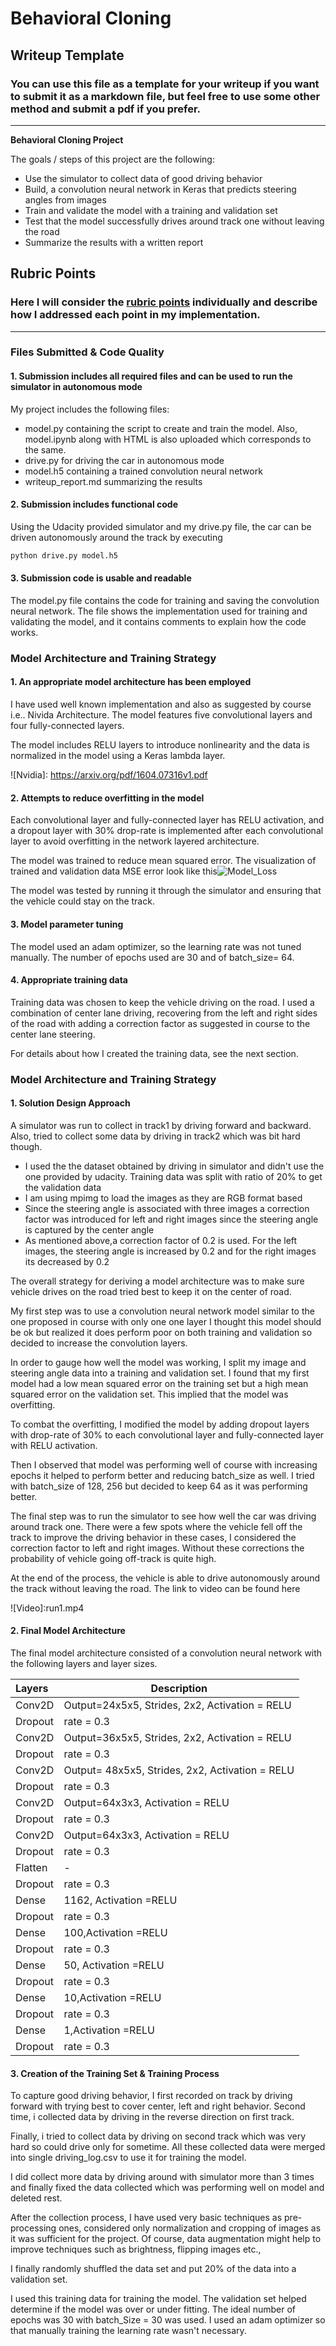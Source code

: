 # **Behavioral Cloning** 

## Writeup Template

### You can use this file as a template for your writeup if you want to submit it as a markdown file, but feel free to use some other method and submit a pdf if you prefer.

---

**Behavioral Cloning Project**

The goals / steps of this project are the following:
* Use the simulator to collect data of good driving behavior
* Build, a convolution neural network in Keras that predicts steering angles from images
* Train and validate the model with a training and validation set
* Test that the model successfully drives around track one without leaving the road
* Summarize the results with a written report


[//]: # "Image References"

[image1]: ./examples/placeholder.png "Model Visualization"
[image2]: ./examples/placeholder.png "Grayscaling"
[image3]: ./examples/placeholder_small.png "Recovery Image"
[image4]: ./examples/placeholder_small.png "Recovery Image"
[image5]: ./examples/placeholder_small.png "Recovery Image"
[image6]: ./examples/placeholder_small.png "Normal Image"
[image7]: ./examples/placeholder_small.png "Flipped Image"

## Rubric Points
### Here I will consider the [rubric points](https://review.udacity.com/#!/rubrics/432/view) individually and describe how I addressed each point in my implementation.  

---
### Files Submitted & Code Quality

#### 1. Submission includes all required files and can be used to run the simulator in autonomous mode

My project includes the following files:
* model.py containing the script to create and train the model. Also, model.ipynb along with HTML is also uploaded which corresponds to the same.
* drive.py for driving the car in autonomous mode
* model.h5 containing a trained convolution neural network 
* writeup_report.md summarizing the results

#### 2. Submission includes functional code
Using the Udacity provided simulator and my drive.py file, the car can be driven autonomously around the track by executing 
```sh
python drive.py model.h5
```

#### 3. Submission code is usable and readable

The model.py file contains the code for training and saving the convolution neural network. The file shows the implementation used for training and validating the model, and it contains comments to explain how the code works.

### Model Architecture and Training Strategy

#### 1. An appropriate model architecture has been employed

I have used well known implementation and also as suggested by course i.e.. Nivida Architecture. The model features five convolutional layers and four fully-connected layers.

The model includes RELU layers to introduce nonlinearity  and the data is normalized in the model using a Keras lambda layer.

![Nvidia]: https://arxiv.org/pdf/1604.07316v1.pdf



#### 2. Attempts to reduce overfitting in the model

Each convolutional layer and fully-connected layer has RELU activation, and a dropout layer with 30% drop-rate is implemented after each convolutional layer to avoid overfitting in the network layered architecture.

The model was trained to reduce mean squared error. The visualization of trained and validation data MSE error look like this![Model_Loss](./Output_images/Model_loss.jpg)

The model was tested by running it through the simulator and ensuring that the vehicle could stay on the track.

#### 3. Model parameter tuning

The model used an adam optimizer, so the learning rate was not tuned manually. The number of epochs used are 30 and of batch_size= 64.

#### 4. Appropriate training data

Training data was chosen to keep the vehicle driving on the road. I used a combination of center lane driving, recovering from the left and right sides of the road with adding a correction factor as suggested in course to the center lane steering.

For details about how I created the training data, see the next section. 

### Model Architecture and Training Strategy

#### 1. Solution Design Approach

A simulator was run to collect in track1 by driving forward and backward. Also, tried to collect some data by driving in track2 which was bit hard though.

- I used the the dataset obtained by driving in simulator and didn't use the one provided by udacity. Training data was split with ratio of 20% to get the validation data
- I am using mpimg to load the images as they are RGB format based
- Since the steering angle is associated with three images a correction factor was introduced for left and right images since the steering angle is captured by the center angle
- As mentioned above,a correction factor of 0.2 is used. For the left images, the steering angle is increased by 0.2 and for the right images its decreased  by 0.2

The overall strategy for deriving a model architecture was to make sure vehicle drives on the road tried best to keep it on the center of road.

My first step was to use a convolution neural network model similar to the one proposed in course with only one one layer I thought this model should be ok but realized it does perform poor on both training and validation so decided to increase the convolution layers.

In order to gauge how well the model was working, I split my image and steering angle data into a training and validation set. I found that my first model had a low mean squared error on the training set but a high mean squared error on the validation set. This implied that the model was overfitting. 

To combat the overfitting, I modified the model by adding dropout layers with drop-rate of 30% to each convolutional layer and fully-connected layer with RELU activation.

Then I observed that model was performing well of course with increasing epochs it helped to perform better and reducing batch_size as well. I tried with batch_size of 128, 256 but decided to keep 64 as it was performing better.

The final step was to run the simulator to see how well the car was driving around track one. There were a few spots where the vehicle fell off the track to improve the driving behavior in these cases, I considered the correction factor to left and right images. Without these corrections the probability of vehicle going off-track is quite high.

At the end of the process, the vehicle is able to drive autonomously around the track without leaving the road. The link to video can be found here 


![Video]:run1.mp4


#### 2. Final Model Architecture

The final model architecture consisted of a convolution neural network with the following layers and layer sizes.

| Layers  | Description                                     |
| :------ | ----------------------------------------------- |
| Conv2D  | Output=24x5x5, Strides, 2x2, Activation = RELU  |
| Dropout | rate = 0.3                                      |
| Conv2D  | Output=36x5x5, Strides, 2x2, Activation = RELU  |
| Dropout | rate = 0.3                                      |
| Conv2D  | Output= 48x5x5, Strides, 2x2, Activation = RELU |
| Dropout | rate = 0.3                                      |
| Conv2D  | Output=64x3x3, Activation = RELU                |
| Dropout | rate = 0.3                                      |
| Conv2D  | Output=64x3x3, Activation = RELU                |
| Dropout | rate = 0.3                                      |
| Flatten | -                                               |
| Dropout | rate = 0.3                                      |
| Dense   | 1162, Activation =RELU                          |
| Dropout | rate = 0.3                                      |
| Dense   | 100,Activation =RELU                            |
| Dropout | rate = 0.3                                      |
| Dense   | 50, Activation =RELU                            |
| Dropout | rate = 0.3                                      |
| Dense   | 10,Activation =RELU                             |
| Dropout | rate = 0.3                                      |
| Dense   | 1,Activation =RELU                              |
| Dropout | rate = 0.3                                      |

#### 3. Creation of the Training Set & Training Process

To capture good driving behavior, I first recorded on track by driving forward with trying best to cover center, left and right behavior. Second time, i collected data by driving in the reverse direction on first track.

Finally, i tried to collect data by driving on second track which was very hard so could drive only for sometime. All these collected data were merged into single driving_log.csv to use it for training the model.

I did collect more data by driving around with simulator more than 3 times and finally fixed the data collected which was performing well on model and deleted rest.

After the collection process, I have used very basic techniques as pre-processing ones, considered only normalization and cropping of images as it was sufficient for the project. Of course, data augmentation might help to improve techniques such as brightness, flipping images etc.,


I finally randomly shuffled the data set and put 20% of the data into a validation set. 

I used this training data for training the model. The validation set helped determine if the model was over or under fitting. The ideal number of epochs was 30 with batch_Size = 30 was used. I used an adam optimizer so that manually training the learning rate wasn't necessary.
